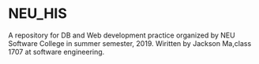# NEU_HIS
A repository for DB and Web development practice organized by NEU Software College in summer semester, 2019. Wiritten by Jackson Ma,class 1707 at software engineering.

